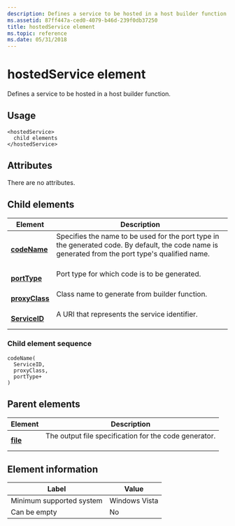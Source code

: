 ```yaml
---
description: Defines a service to be hosted in a host builder function.
ms.assetid: 87ff447a-ced0-4079-b46d-239f0db37250
title: hostedService element
ms.topic: reference
ms.date: 05/31/2018
---
```


# hostedService element

Defines a service to be hosted in a host builder function.

## Usage

``` syntax
<hostedService>
  child elements
</hostedService>
```

## Attributes

There are no attributes.

## Child elements



| Element                                     | Description                                                                                                                                                               |
|---------------------------------------------|---------------------------------------------------------------------------------------------------------------------------------------------------------------------------|
| [**codeName**](codename.md)<br/>     | Specifies the name to be used for the port type in the generated code. By default, the code name is generated from the port type's qualified name.<br/> <br/> |
| [**portType**](porttype.md)<br/>     | Port type for which code is to be generated.<br/> <br/>                                                                                                       |
| [**proxyClass**](proxyclass.md)<br/> | Class name to generate from builder function.<br/> <br/>                                                                                                      |
| [**ServiceID**](serviceid.md)<br/>   | A URI that represents the service identifier.<br/> <br/>                                                                                                      |



### Child element sequence

``` syntax
codeName(
  ServiceID, 
  proxyClass, 
  portType+
)
```

## Parent elements



| Element                         | Description                                                                  |
|---------------------------------|------------------------------------------------------------------------------|
| [**file**](file.md)<br/> | The output file specification for the code generator.<br/> <br/> |



## Element information



| Label | Value |
|-------------------------------------|---------------|
| Minimum supported system<br/> | Windows Vista |
| Can be empty                        | No            |



 

 




